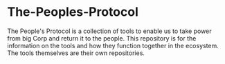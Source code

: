 # The-Peoples-Protocol
The People's Protocol is a collection of tools to enable us to take power from big Corp and return it to the people. This repository is for the information on the tools and how they function together in the ecosystem. The tools themselves are their own repositories.

